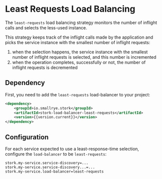 # Least Requests Load Balancing

The `least-requests` load balancing strategy monitors the number of inflight calls and selects the less-used instance.

This strategy keeps track of the inflight calls made by the application and picks the service instance with the smallest number of inflight requests:

1. when the selection happens, the service instance with the smallest number of inflight requests is selected, and this number is incremented
2. when the operation completes, successfully or not, the number of inflight requests is decremented

## Dependency

First, you need to add the `least-requests` load-balancer to your project:

```xml
<dependency>
    <groupId>io.smallrye.stork</groupId>
    <artifactId>stork-load-balancer-least-requests</artifactId>
    <version>{{version.current}}</version>
</dependency>
```

## Configuration

For each service expected to use a least-response-time selection, configure the `load-balancer` to be `least-requests`:

```properties
stork.my-service.service-discovery=...
stork.my-service.service-discovery...=...
stork.my-service.load-balancer=least-requests
```


[//]: # (Supported attributes are the following:)

[//]: # ()
[//]: # (--8<-- "load-balancer/least-requests/target/classes/META-INF/stork-docs/least-requests-lb-attributes.txt")